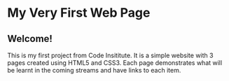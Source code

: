 # My Very First Web Page

## Welcome!

This is my first project from Code Insititute.
It is a simple website with 3 pages created using HTML5 and CSS3.
Each page demonstrates what will be learnt in the coming streams and have links to each item.
